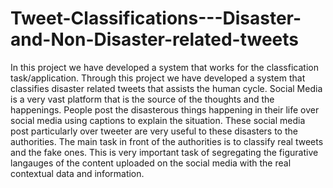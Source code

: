 # Tweet-Classifications---Disaster-and-Non-Disaster-related-tweets

In this project we have developed a system that works for the classfication task/application. Through this project we have developed a system that classifies disaster related tweets that assists the human cycle. 
Social Media is a very vast platform that is the source of the thoughts and the happenings. People post the disasterous things happening in their life over social media using captions to explain the situation. These social media post particularly over tweeter are very useful to these disasters to the authorities. The main task in front of the authorities is to classify real tweets and the fake ones. This is very important task of segregating the figurative langauges of the content uploaded on the social media with the real contextual data and information. 
